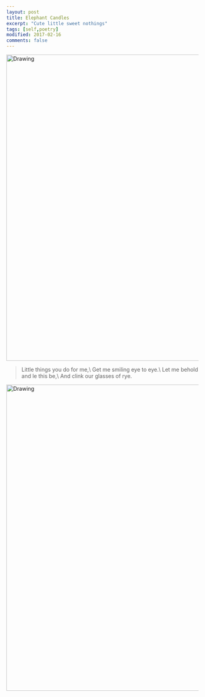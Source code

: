 ```yaml
---
layout: post
title: Elephant Candles
excerpt: "Cute little sweet nothings"
tags: [self,poetry]
modified: 2017-02-16
comments: false
---
```


<img src="{{ site.url }}/img/elephants.jpg" alt="Drawing" style="width: 800px;"/>


>Little things you do for me,\\
>Get me smiling eye to eye.\\
>Let me behold and le this be,\\
>And clink our glasses of rye.

<img src="{{ site.url }}/img/elephants2.jpg" alt="Drawing" style="width: 800px;"/>
